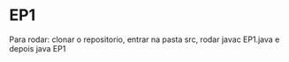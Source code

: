 # EP1

Para rodar: clonar o repositorio, entrar na pasta src, rodar javac EP1.java e depois java EP1
